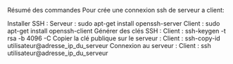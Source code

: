 Résumé des commandes Pour crée une connexion ssh de serveur a client:

Installer SSH :
Serveur : sudo apt-get install openssh-server
Client : sudo apt-get install openssh-client
Générer des clés SSH :
Client : ssh-keygen -t rsa -b 4096 -C
Copier la clé publique sur le serveur :
Client : ssh-copy-id utilisateur@adresse_ip_du_serveur
Connexion au serveur :
Client : ssh utilisateur@adresse_ip_du_serveur
